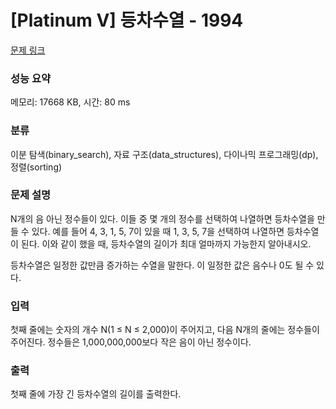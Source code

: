 # [Platinum V] 등차수열 - 1994 

[문제 링크](https://www.acmicpc.net/problem/1994) 

### 성능 요약

메모리: 17668 KB, 시간: 80 ms

### 분류

이분 탐색(binary_search), 자료 구조(data_structures), 다이나믹 프로그래밍(dp), 정렬(sorting)

### 문제 설명

<p>N개의 음 아닌 정수들이 있다. 이들 중 몇 개의 정수를 선택하여 나열하면 등차수열을 만들 수 있다. 예를 들어 4, 3, 1, 5, 7이 있을 때 1, 3, 5, 7을 선택하여 나열하면 등차수열이 된다. 이와 같이 했을 때, 등차수열의 길이가 최대 얼마까지 가능한지 알아내시오.</p>

<p>등차수열은 일정한 값만큼 증가하는 수열을 말한다. 이 일정한 값은 음수나 0도 될 수 있다.</p>

### 입력 

 <p>첫째 줄에는 숫자의 개수 N(1 ≤ N ≤ 2,000)이 주어지고, 다음 N개의 줄에는 정수들이 주어진다. 정수들은 1,000,000,000보다 작은 음이 아닌 정수이다.</p>

### 출력 

 <p>첫째 줄에 가장 긴 등차수열의 길이를 출력한다.</p>

